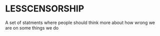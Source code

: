 # LESSCENSORSHIP
A set of statments where people should think more about how wrong we are on some things we do
